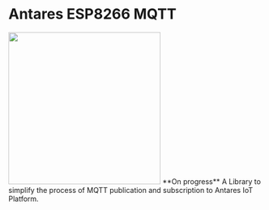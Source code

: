 # Antares ESP8266 MQTT
<img src="http://i66.tinypic.com/2m4w39c.jpg" width="300">  
**On progress**  
A Library to simplify the process of MQTT publication and subscription to Antares IoT Platform.  
